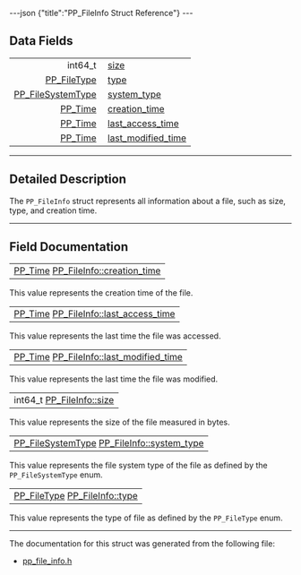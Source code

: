 ---json {"title":"PP\_FileInfo Struct Reference"} ---

Data Fields
-----------

<table><tbody><tr class="odd"><td style="text-align: right;">int64_t </td><td><a href="/docs/native-client/pepper_beta/c/struct_p_p___file_info#a8e477e77e1938f657ae282139f628368" class="el">size</a></td></tr><tr class="even"><td style="text-align: right;"><a href="/docs/native-client/pepper_beta/c/group___enums#ga36f6dfbe9c1e98540c5247f790746427" class="el">PP_FileType</a> </td><td><a href="/docs/native-client/pepper_beta/c/struct_p_p___file_info#a2b38985af2a482ddd196cd40b13378f5" class="el">type</a></td></tr><tr class="odd"><td style="text-align: right;"><a href="/docs/native-client/pepper_beta/c/group___enums#ga87b353f2ec8935c9c3294daff612c145" class="el">PP_FileSystemType</a> </td><td><a href="/docs/native-client/pepper_beta/c/struct_p_p___file_info#a02a26955ced1a31ba23806c7cc22676a" class="el">system_type</a></td></tr><tr class="even"><td style="text-align: right;"><a href="/docs/native-client/pepper_beta/c/group___typedefs#ga537b277d2116e42b6acfe9323d40e1a0" class="el">PP_Time</a> </td><td><a href="/docs/native-client/pepper_beta/c/struct_p_p___file_info#ae440d0229864ae7eed164cce2e517c1c" class="el">creation_time</a></td></tr><tr class="odd"><td style="text-align: right;"><a href="/docs/native-client/pepper_beta/c/group___typedefs#ga537b277d2116e42b6acfe9323d40e1a0" class="el">PP_Time</a> </td><td><a href="/docs/native-client/pepper_beta/c/struct_p_p___file_info#aa28b1c96d04220ed40f711126032ad20" class="el">last_access_time</a></td></tr><tr class="even"><td style="text-align: right;"><a href="/docs/native-client/pepper_beta/c/group___typedefs#ga537b277d2116e42b6acfe9323d40e1a0" class="el">PP_Time</a> </td><td><a href="/docs/native-client/pepper_beta/c/struct_p_p___file_info#a08c89b213b808c573fbe98079bab7a56" class="el">last_modified_time</a></td></tr></tbody></table>

------------------------------------------------------------------------

<span id="details" class="anchor" style="margin: 0;"></span>

Detailed Description
--------------------

The `PP_FileInfo` struct represents all information about a file, such as size, type, and creation time.

------------------------------------------------------------------------

Field Documentation
-------------------

<span id="ae440d0229864ae7eed164cce2e517c1c" class="anchor" style="margin: 0;"></span>

<table><tbody><tr class="odd"><td><a href="/docs/native-client/pepper_beta/c/group___typedefs#ga537b277d2116e42b6acfe9323d40e1a0" class="el">PP_Time</a> <a href="/docs/native-client/pepper_beta/c/struct_p_p___file_info#ae440d0229864ae7eed164cce2e517c1c" class="el">PP_FileInfo::creation_time</a></td></tr></tbody></table>

This value represents the creation time of the file.

<span id="aa28b1c96d04220ed40f711126032ad20" class="anchor" style="margin: 0;"></span>

<table><tbody><tr class="odd"><td><a href="/docs/native-client/pepper_beta/c/group___typedefs#ga537b277d2116e42b6acfe9323d40e1a0" class="el">PP_Time</a> <a href="/docs/native-client/pepper_beta/c/struct_p_p___file_info#aa28b1c96d04220ed40f711126032ad20" class="el">PP_FileInfo::last_access_time</a></td></tr></tbody></table>

This value represents the last time the file was accessed.

<span id="a08c89b213b808c573fbe98079bab7a56" class="anchor" style="margin: 0;"></span>

<table><tbody><tr class="odd"><td><a href="/docs/native-client/pepper_beta/c/group___typedefs#ga537b277d2116e42b6acfe9323d40e1a0" class="el">PP_Time</a> <a href="/docs/native-client/pepper_beta/c/struct_p_p___file_info#a08c89b213b808c573fbe98079bab7a56" class="el">PP_FileInfo::last_modified_time</a></td></tr></tbody></table>

This value represents the last time the file was modified.

<span id="a8e477e77e1938f657ae282139f628368" class="anchor" style="margin: 0;"></span>

<table><tbody><tr class="odd"><td>int64_t <a href="/docs/native-client/pepper_beta/c/struct_p_p___file_info#a8e477e77e1938f657ae282139f628368" class="el">PP_FileInfo::size</a></td></tr></tbody></table>

This value represents the size of the file measured in bytes.

<span id="a02a26955ced1a31ba23806c7cc22676a" class="anchor" style="margin: 0;"></span>

<table><tbody><tr class="odd"><td><a href="/docs/native-client/pepper_beta/c/group___enums#ga87b353f2ec8935c9c3294daff612c145" class="el">PP_FileSystemType</a> <a href="/docs/native-client/pepper_beta/c/struct_p_p___file_info#a02a26955ced1a31ba23806c7cc22676a" class="el">PP_FileInfo::system_type</a></td></tr></tbody></table>

This value represents the file system type of the file as defined by the `PP_FileSystemType` enum.

<span id="a2b38985af2a482ddd196cd40b13378f5" class="anchor" style="margin: 0;"></span>

<table><tbody><tr class="odd"><td><a href="/docs/native-client/pepper_beta/c/group___enums#ga36f6dfbe9c1e98540c5247f790746427" class="el">PP_FileType</a> <a href="/docs/native-client/pepper_beta/c/struct_p_p___file_info#a2b38985af2a482ddd196cd40b13378f5" class="el">PP_FileInfo::type</a></td></tr></tbody></table>

This value represents the type of file as defined by the `PP_FileType` enum.

------------------------------------------------------------------------

The documentation for this struct was generated from the following file:

-   <a href="/docs/native-client/pepper_beta/c/pp__file__info_8h/" class="el">pp_file_info.h</a>

